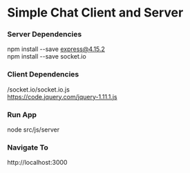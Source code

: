 
# Simple Chat Client and Server

### Server Dependencies
npm install --save express@4.15.2  
npm install --save socket.io

### Client Dependencies
/socket.io/socket.io.js  
https://code.jquery.com/jquery-1.11.1.js

### Run App
node src/js/server

### Navigate To
http://localhost:3000
